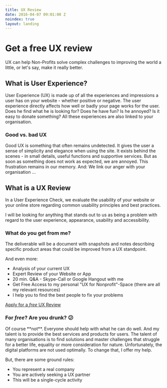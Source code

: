 ```yaml
---
title: UX Review
date: 2016-04-07 09:01:00 Z
noindex: true
layout: landing
---
```


# Get a free UX review

<p class="lead">UX can help Non-Profits solve complex challenges to improving the world a little, or let's say, make it really better.</p>

## What is User Experience?
User Experience (UX) is made up of all the experiences and impressions a user has on your website - whether positive or negative.
The user experience directly affects how well or badly your page works for the user. Does he find what he is looking for? Does he have fun? Is he annoyed? Is it easy to donate something? All these experiences are also linked to your organisation.

### Good vs. bad UX
<p class="half">Good UX is something that often remains undetected. It gives the user a sense of simplicity and elegance when using the site. It exists behind the scenes - in small details, useful functions and supportive services.
But as soon as something does not work as expected, we are annoyed. This frustration remains in our memory. And: We link our anger with your organisation ...</p>

## What is a UX Review
<p class="half">In a User Experience Check, we evaluate the usability of your website or your online store regarding common usability principles and best practices.</p>

I will be looking for anything that stands out to us as being a problem with regard to the user experience, appearance, usability and accessibility.

### What do you get from me?
<p class="half">The deliverable will be a document with snapshots and notes describing specific product areas that could be improved from a UX standpoint.</p>

And even more:
<ul class="hug">
<li>Analysis of your current UX</li>
<li>Expert Review of your Website or App</li>
<li>20 min. Q&A - Skype-Call or Google Hangout with me</li>
<li>Get Free Access to my personal "UX for Nonprofit"-Space (there are all my relevant resources)</li>
<li>I help you to find the best people to fix your problems</li>
</ul>

<a href="#" target="_blank" class="btn btn-primary">Apply for a <i>free</i> UX Review</a>

### For *free*? Are you drunk? :confused:
<p class="half">Of course **not**. Everyone should help with what he can do well. And my talent is to provide the best services and products for users. The talent of many organisations is to find solutions and master challenges that struggle for a better life, equality or more consideration for nature. Unfortunately, the digital platforms are not used optimally. To change that, I offer my help.</p>

But, there are some ground rules:
<ul class="hug">
<li>You represent a real company</li>
<li>You are actively seeking a UX partner</li>
<li>This will be a single-cycle activity</li>
</ul>